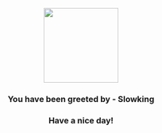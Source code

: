 <p align="center">
            <img src="https://raw.githubusercontent.com/PokeAPI/sprites/master/sprites/pokemon/199.png" width="150" height="150">
          </p>
          <h3 align="center">You have been greeted by - <b>Slowking</b></h3>
          <h3 align="center">Have a nice day!</h3>
        